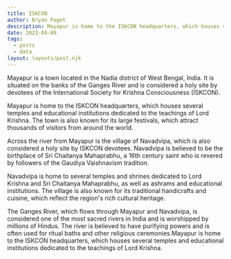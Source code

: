 ```yaml
---
title: ISKCON
author: Bryan Paget
description: Mayapur is home to the ISKCON headquarters, which houses several temples and educational institutions dedicated to the teachings of Lord Krishna.
date: 2023-04-09
tags:
  - posts
  - data
layout: layouts/post.njk
---
```


Mayapur is a town located in the Nadia district of West Bengal, India. It is situated on the banks of the Ganges River and is considered a holy site by devotees of the International Society for Krishna Consciousness (ISKCON).

Mayapur is home to the ISKCON headquarters, which houses several temples and educational institutions dedicated to the teachings of Lord Krishna. The town is also known for its large festivals, which attract thousands of visitors from around the world.

Across the river from Mayapur is the village of Navadvipa, which is also considered a holy site by ISKCON devotees. Navadvipa is believed to be the birthplace of Sri Chaitanya Mahaprabhu, a 16th century saint who is revered by followers of the Gaudiya Vaishnavism tradition.

Navadvipa is home to several temples and shrines dedicated to Lord Krishna and Sri Chaitanya Mahaprabhu, as well as ashrams and educational institutions. The village is also known for its traditional handicrafts and cuisine, which reflect the region's rich cultural heritage.

The Ganges River, which flows through Mayapur and Navadvipa, is considered one of the most sacred rivers in India and is worshipped by millions of Hindus. The river is believed to have purifying powers and is often used for ritual baths and other religious ceremonies.Mayapur is home to the ISKCON headquarters, which houses several temples and educational institutions dedicated to the teachings of Lord Krishna.
